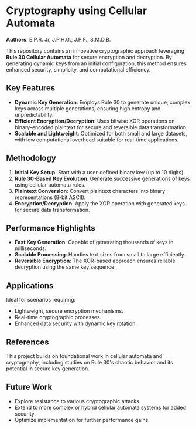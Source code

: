 # Cryptography using Cellular Automata

**Authors**: E.P.R. Jr, J.P.H.G., J.P.F., S.M.D.B.

This repository contains an innovative cryptographic approach leveraging **Rule 30 Cellular Automata** for secure encryption and decryption. By generating dynamic keys from an initial configuration, this method ensures enhanced security, simplicity, and computational efficiency.

## Key Features

- **Dynamic Key Generation**: Employs Rule 30 to generate unique, complex keys across multiple generations, ensuring high entropy and unpredictability.
- **Efficient Encryption/Decryption**: Uses bitwise XOR operations on binary-encoded plaintext for secure and reversible data transformation.
- **Scalable and Lightweight**: Optimized for both small and large datasets, with low computational overhead suitable for real-time applications.

## Methodology

1. **Initial Key Setup**: Start with a user-defined binary key (up to 10 digits).
2. **Rule 30-Based Key Evolution**: Generate successive generations of keys using cellular automata rules.
3. **Plaintext Conversion**: Convert plaintext characters into binary representations (8-bit ASCII).
4. **Encryption/Decryption**: Apply the XOR operation with generated keys for secure data transformation.

## Performance Highlights

- **Fast Key Generation**: Capable of generating thousands of keys in milliseconds.
- **Scalable Processing**: Handles text sizes from small to large efficiently.
- **Reversible Encryption**: The XOR-based approach ensures reliable decryption using the same key sequence.

## Applications

Ideal for scenarios requiring:
- Lightweight, secure encryption mechanisms.
- Real-time cryptographic processes.
- Enhanced data security with dynamic key rotation.

## References

This project builds on foundational work in cellular automata and cryptography, including studies on Rule 30's chaotic behavior and its potential in secure key generation.

## Future Work

- Explore resistance to various cryptographic attacks.
- Extend to more complex or hybrid cellular automata systems for added security.
- Optimize implementation for further performance gains.
